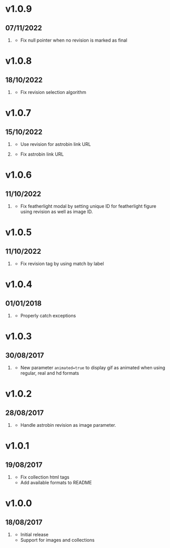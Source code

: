 # v1.0.9
## 07/11/2022

1. [](#bugfix)
    * Fix null pointer when no revision is marked as final


# v1.0.8
## 18/10/2022

1. [](#bugfix)
    * Fix revision selection algorithm


# v1.0.7
## 15/10/2022

1. [](#new)
    * Use revision for astrobin link URL

2. [](#bugfix)
    * Fix astrobin link URL


# v1.0.6
## 11/10/2022

1. [](#bugfix)
    * Fix featherlight modal by setting unique ID for featherlight figure using revision as well as image ID.

# v1.0.5
## 11/10/2022

1. [](#bugfix)
    * Fix revision tag by using match by label

# v1.0.4
## 01/01/2018

1. [](#bugfix)
    * Properly catch exceptions

# v1.0.3
## 30/08/2017

1. [](#new)
    * New parameter `animated=true` to display gif as animated when using regular, real and hd formats

# v1.0.2
## 28/08/2017

1. [](#new)
    * Handle astrobin revision as image parameter.

# v1.0.1
## 19/08/2017

1. [](#new)
    * Fix collection html tags
    * Add available formats to README

# v1.0.0
## 18/08/2017

1. [](#new)
    * Initial release
    * Support for images and collections
